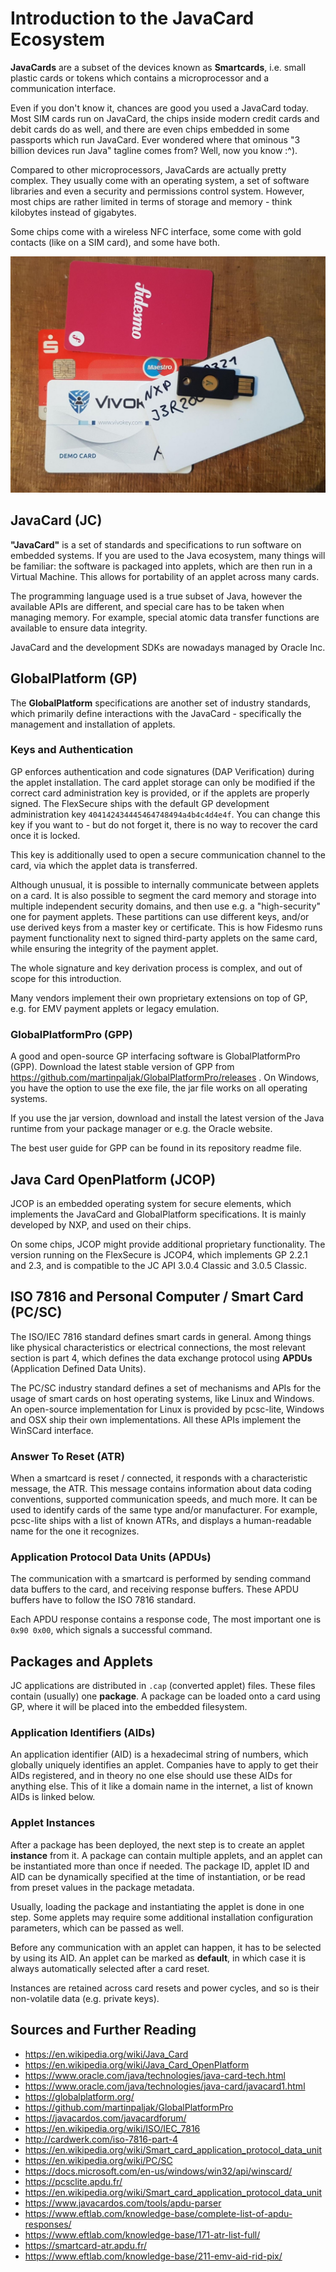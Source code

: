 # Introduction to the JavaCard Ecosystem

**JavaCards** are a subset of the devices known as **Smartcards**, i.e. small plastic cards or tokens which contains a microprocessor and a communication interface.

Even if you don't know it, chances are good you used a JavaCard today. Most SIM cards run on JavaCard, the chips inside modern credit cards and debit cards do as well, and there are even chips embedded in some passports which run JavaCard. Ever wondered where that ominous "3 billion devices run Java" tagline comes from? Well, now you know :^).

Compared to other microprocessors, JavaCards are actually pretty complex. They usually come with an operating system, a set of software libraries and even a security and permissions control system. However, most chips are rather limited in terms of storage and memory - think kilobytes instead of gigabytes.

Some chips come with a wireless NFC interface, some come with gold contacts (like on a SIM card), and some have both.

![](img/javacards.jpeg)

## JavaCard (JC)

**"JavaCard"** is a set of standards and specifications to run software on embedded systems. If you are used to the Java ecosystem, many things will be familiar: the software is packaged into applets, which are then run in a Virtual Machine. This allows for portability of an applet across many cards.

The programming language used is a true subset of Java, however the available APIs are different, and special care has to be taken when managing memory. For example, special atomic data transfer functions are available to ensure data integrity.

JavaCard and the development SDKs are nowadays managed by Oracle Inc.

## GlobalPlatform (GP)

The **GlobalPlatform** specifications are another set of industry standards, which primarily define interactions with the JavaCard - specifically the management and installation of applets.

### Keys and Authentication

GP enforces authentication and code signatures (DAP Verification) during the applet installation. The card applet storage can only be modified if the correct card administration key is provided, or if the applets are properly signed. The FlexSecure ships with the default GP development administration key `404142434445464748494a4b4c4d4e4f`. You can change this key if you want to - but do not forget it, there is no way to recover the card once it is locked.

This key is additionally used to open a secure communication channel to the card, via which the applet data is transferred.

Although unusual, it is possible to internally communicate between applets on a card. It is also possible to segment the card memory and storage into multiple independent security domains, and then use e.g. a "high-security" one for payment applets. These partitions can use different keys, and/or use derived keys from a master key or certificate. This is how Fidesmo runs payment functionality next to signed third-party applets on the same card, while ensuring the integrity of the payment applet.

The whole signature and key derivation process is complex, and out of scope for this introduction.

Many vendors implement their own proprietary extensions on top of GP, e.g. for EMV payment applets or legacy emulation.

### GlobalPlatformPro (GPP)

A good and open-source GP interfacing software is GlobalPlatformPro (GPP). Download the latest stable version of GPP from https://github.com/martinpaljak/GlobalPlatformPro/releases . On Windows, you have the option to use the exe file, the jar file works on all operating systems.

If you use the jar version, download and install the latest version of the Java runtime from your package manager or e.g. the Oracle website.

The best user guide for GPP can be found in its repository readme file.

## Java Card OpenPlatform (JCOP)

JCOP is an embedded operating system for secure elements, which implements the JavaCard and GlobalPlatform specifications. It is mainly developed by NXP, and used on their chips.

On some chips, JCOP might provide additional proprietary functionality. The version running on the FlexSecure is JCOP4, which implements GP 2.2.1 and 2.3, and is compatible to the JC API 3.0.4 Classic and 3.0.5 Classic.

## ISO 7816 and Personal Computer / Smart Card (PC/SC)

The ISO/IEC 7816 standard defines smart cards in general. Among things like physical characteristics or electrical connections, the most relevant section is part 4, which defines the data exchange protocol using **APDUs** (Application Defined Data Units).

The PC/SC industry standard defines a set of mechanisms and APIs for the usage of smart cards on host operating systems, like Linux and Windows. An open-source implementation for Linux is provided by pcsc-lite, Windows and OSX ship their own implementations. All these APIs implement the WinSCard interface.

### Answer To Reset (ATR)

When a smartcard is reset / connected, it responds with a characteristic message, the ATR. This message contains information about data coding conventions, supported communication speeds, and much more. It can be used to identify cards of the same type and/or manufacturer. For example, pcsc-lite ships with a list of known ATRs, and displays a human-readable name for the one it recognizes.

### Application Protocol Data Units (APDUs)

The communication with a smartcard is performed by sending command data buffers to the card, and receiving response buffers. These APDU buffers have to follow the ISO 7816 standard.

Each APDU response contains a response code, The most important one is `0x90 0x00`, which signals a successful command.

## Packages and Applets

JC applications are distributed in `.cap` (converted applet) files. These files contain (usually) one **package**. A package can be loaded onto a card using GP, where it will be placed into the embedded filesystem.

### Application Identifiers (AIDs)

An application identifier (AID) is a hexadecimal string of numbers, which globally uniquely identifies an applet. Companies have to apply to get their AIDs registered, and in theory no one else should use these AIDs for anything else. This of it like a domain name in the internet, a list of known AIDs is linked below.

### Applet Instances

After a package has been deployed, the next step is to create an applet **instance** from it. A package can contain multiple applets, and an applet can be instantiated more than once if needed. The package ID, applet ID and AID can be dynamically specified at the time of instantiation, or be read from preset values in the package metadata.

Usually, loading the package and instantiating the applet is done in one step. Some applets may require some additional installation configuration parameters, which can be passed as well.

Before any communication with an applet can happen, it has to be selected by using its AID. An applet can be marked as **default**, in which case it is always automatically selected after a card reset.

Instances are retained across card resets and power cycles, and so is their non-volatile data (e.g. private keys).

## Sources and Further Reading

- https://en.wikipedia.org/wiki/Java_Card
- https://en.wikipedia.org/wiki/Java_Card_OpenPlatform
- https://www.oracle.com/java/technologies/java-card-tech.html
- https://www.oracle.com/java/technologies/java-card/javacard1.html
- https://globalplatform.org/
- https://github.com/martinpaljak/GlobalPlatformPro
- https://javacardos.com/javacardforum/
- https://en.wikipedia.org/wiki/ISO/IEC_7816
- http://cardwerk.com/iso-7816-part-4
- https://en.wikipedia.org/wiki/Smart_card_application_protocol_data_unit
- https://en.wikipedia.org/wiki/PC/SC
- https://docs.microsoft.com/en-us/windows/win32/api/winscard/
- https://pcsclite.apdu.fr/
- https://en.wikipedia.org/wiki/Smart_card_application_protocol_data_unit
- https://www.javacardos.com/tools/apdu-parser
- https://www.eftlab.com/knowledge-base/complete-list-of-apdu-responses/
- https://www.eftlab.com/knowledge-base/171-atr-list-full/
- https://smartcard-atr.apdu.fr/
- https://www.eftlab.com/knowledge-base/211-emv-aid-rid-pix/
